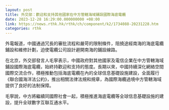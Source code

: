 ```yaml
---
layout: post
title: 外交部：歡迎和支持其他國家在中方管轄海域鋪設國際海底電纜
date: 2023-12-28 16:29:00.000000000 +08:00
link: https://news.rthk.hk/rthk/ch/component/k2/1734088-20231228.htm
categories: rthk
---
```


外電報道，中國通過冗長的審批流程和嚴苛的限制條件，阻撓途經南海的海底電纜鋪設和維修計劃，迫使電纜公司設計避開南海的鋪設線路。 

在北京，外交部發言人毛寧表示，中國政府對其他國家及電信企業在中方管轄海域鋪設國際海底電纜，始終持歡迎和支持的態度。長期以來，中國持續深化網絡空間國際交流合作，積極推動包括海底電纜在內的全球信息基礎設施建設，全面履行《聯合國海洋法公約》，推出相關法律法規和規章，為國際海纜過境中方管轄海域提供了良好的法制保障。

毛寧說，中方將繼續同國際社會一起，積極推進海底電纜等全球信息基礎設施的建設，提升全球數字互聯互通水平。
